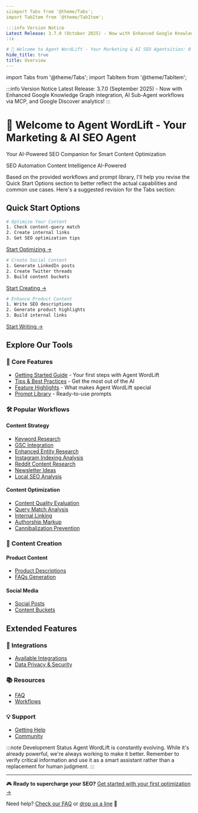 ```yaml
---
siimport Tabs from '@theme/Tabs';
import TabItem from '@theme/TabItem';

:::info Version Notice
Latest Release: 3.7.0 (October 2025) - Now with Enhanced Google Knowledge Graph integration, AI Sub-Agent workflows via MCP, and Google Discover analytics!
:::

# 🤖 Welcome to Agent WordLift - Your Marketing & AI SEO Agentsition: 0
hide_title: true
title: Overview
---
```


import Tabs from '@theme/Tabs';
import TabItem from '@theme/TabItem';

:::info Version Notice
Latest Release: 3.7.0 (September 2025) - Now with Enhanced Google Knowledge Graph integration, AI Sub-Agent workflows via MCP, and Google Discover analytics!
:::

# 🤖 Welcome to Agent WordLift - Your Marketing & AI SEO Agent

<div style={{textAlign: 'center', margin: '2rem 0'}}>
<p style={{fontSize: '1.2rem', color: 'var(--ifm-color-emphasis-600)'}}>
Your AI-Powered SEO Companion for Smart Content Optimization
</p>

<div style={{display: 'flex', justifyContent: 'center', gap: '1rem', marginBottom: '2rem', flexWrap: 'wrap'}}>
<span className="badge badge--success">SEO Automation</span>
<span className="badge badge--primary">Content Intelligence</span>
<span className="badge badge--info">AI-Powered</span>
</div>
</div>

Based on the provided workflows and prompt library, I'll help you revise the Quick Start Options section to better reflect the actual capabilities and common use cases. Here's a suggested revision for the Tabs section:

## Quick Start Options

<Tabs>
  <TabItem value="optimize" label="Optimize Content" default>

```bash
# Optimize Your Content
1. Check content-query match
2. Create internal links
3. Get SEO optimization tips
```

[Start Optimizing →](./workflows/analyzing-query-match.md)
  </TabItem>
  <TabItem value="social" label="Social Media">

```bash
# Create Social Content
1. Generate LinkedIn posts
2. Create Twitter threads
3. Build content buckets
```

[Start Creating →](./workflows/create-social-media-posts.md)
  </TabItem>
  <TabItem value="product" label="Product Content">

```bash
# Enhance Product Content
1. Write SEO descriptions
2. Generate product highlights
3. Build internal links
```

[Start Writing →](./workflows/create-product-description.md)
  </TabItem>
</Tabs>

## Explore Our Tools

### 🎯 Core Features

* [Getting Started Guide](./getting-started.md) - Your first steps with Agent WordLift
* [Tips & Best Practices](./tips.md) - Get the most out of the AI
* [Feature Highlights](./highlights.md) - What makes Agent WordLift special
* [Prompt Library](./prompt-reference.md) - Ready-to-use prompts

### 🛠️ Popular Workflows

<div className="container">
<div className="row">
<div className="col col--6">

#### Content Strategy

* [Keyword Research](./workflows/keyword-discovery.md)
* [GSC Integration](./workflows/google-search-console.md)
* [Enhanced Entity Research](./workflows/enhanced-entity-research.md)
* [Instagram Indexing Analysis](./workflows/instagram-indexing-analysis.md)
* [Reddit Content Research](./workflows/research-content-ideas.md)
* [Newsletter Ideas](./workflows/ideas-for-newsletters.md)
* [Local SEO Analysis](./workflows/local-seo-analysis.md)

</div>
<div className="col col--6">

#### Content Optimization

* [Content Quality Evaluation](./workflows/content-evaluation.md)
* [Query Match Analysis](./workflows/analyzing-query-match.md)
* [Internal Linking](./workflows/create-internal-links.md)
* [Authorship Markup](./workflows/adding-authorship-markup.md)
* [Cannibalization Prevention](./workflows/keyword-cannibalization.md)

</div>
</div>
</div>

### 🎨 Content Creation

<div className="container">
<div className="row">
<div className="col col--6">

#### Product Content

* [Product Descriptions](./workflows/create-product-description.md)
* [FAQs Generation](./workflows/faq.md)

</div>
<div className="col col--6">

#### Social Media

* [Social Posts](./workflows/create-social-media-posts.md)
* [Content Buckets](./workflows/create-social-media-content-buckets.md)

</div>
</div>
</div>

## Extended Features

<div className="container">
<div className="row">
<div className="col col--4">

### 🔌 Integrations

* [Available Integrations](./integrations.md)
* [Data Privacy & Security](./data-privacy-and-security.md)

</div>
<div className="col col--4">

### 📚 Resources

* [FAQ](./faq.md)
* [Workflows](./workflows.md)

</div>
<div className="col col--4">

### 💡 Support

* [Getting Help](./getting-started.md#getting-help)
* [Community](https://wordlift.io/community)

</div>
</div>
</div>

:::note Development Status
Agent WordLift is constantly evolving. While it's already powerful, we're always working to make it better. Remember to verify critical information and use it as a smart assistant rather than a replacement for human judgment.
:::

---

🎮 **Ready to supercharge your SEO?**
[Get started with your first optimization →](./getting-started.md)

Need help? [Check our FAQ](./faq.md) or [drop us a line](mailto:support@wordlift.io) 💌

